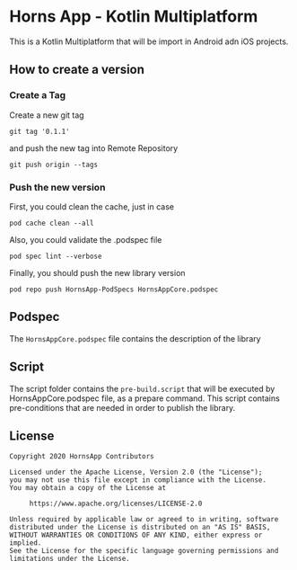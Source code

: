 # Horns App - Kotlin Multiplatform
This is a Kotlin Multiplatform that will be import in Android adn iOS projects.

## How to create a version

### Create a Tag
Create a new git tag
```
git tag '0.1.1'
```
and push the new tag into Remote Repository
```
git push origin --tags   
```
### Push the new version
First, you could clean the cache, just in case
```
pod cache clean --all 
```

Also, you could validate the .podspec file
```
pod spec lint --verbose  
```

Finally, you should push the new library version
```
pod repo push HornsApp-PodSpecs HornsAppCore.podspec
```

## Podspec
The `HornsAppCore.podspec` file contains the description of the library

## Script
The script folder contains the `pre-build.script` that will be executed by HornsAppCore.podspec file,
as a prepare command. This script contains pre-conditions that are needed in order to publish the library.

## License
```
Copyright 2020 HornsApp Contributors

Licensed under the Apache License, Version 2.0 (the "License");
you may not use this file except in compliance with the License.
You may obtain a copy of the License at

     https://www.apache.org/licenses/LICENSE-2.0

Unless required by applicable law or agreed to in writing, software
distributed under the License is distributed on an "AS IS" BASIS,
WITHOUT WARRANTIES OR CONDITIONS OF ANY KIND, either express or implied.
See the License for the specific language governing permissions and
limitations under the License.
```